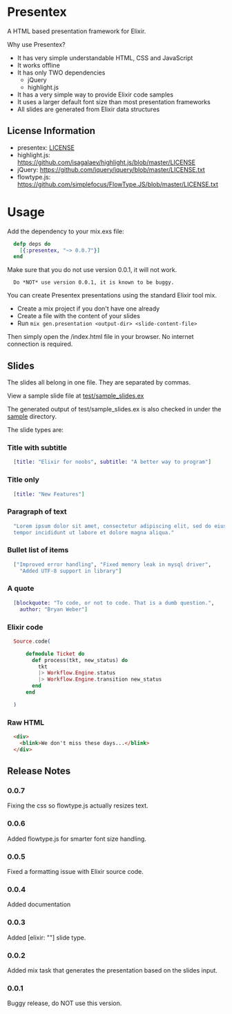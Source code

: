 Presentex
=========

A HTML based presentation framework for Elixir.

Why use Presentex?

* It has very simple understandable HTML, CSS and JavaScript
* It works offline
* It has only TWO dependencies
  * jQuery
  * highlight.js
* It has a very simple way to provide Elixir code samples
* It uses a larger default font size than most presentation frameworks
* All slides are generated from Elixir data structures


## License Information

* presentex: [LICENSE](LICENSE)
* highlight.js: https://github.com/isagalaev/highlight.js/blob/master/LICENSE
* jQuery: https://github.com/jquery/jquery/blob/master/LICENSE.txt
* flowtype.js: https://github.com/simplefocus/FlowType.JS/blob/master/LICENSE.txt

# Usage

Add the dependency to your mix.exs file:

```elixir
  defp deps do
    [{:presentex, "~> 0.0.7"}]
  end
```

Make sure that you do not use version 0.0.1, it will not work.

```text
  Do *NOT* use version 0.0.1, it is known to be buggy.
```

You can create Presentex presentations using the standard Elixir tool mix.

* Create a mix project if you don't have one already
* Create a file with the content of your slides
* Run `mix gen.presentation <output-dir> <slide-content-file>`

Then simply open the <output-dir>/index.html file in your browser. No internet
connection is required.

## Slides

The slides all belong in one file.  They are separated by commas.

View a sample slide file at [test/sample_slides.ex](test/sample_slides.ex)

The generated output of test/sample_slides.ex is also checked in under the [sample](sample) directory.

The slide types are:

### Title with subtitle

```elixir
  [title: "Elixir for noobs", subtitle: "A better way to program"]
```

### Title only

```elixir
  [title: "New Features"]
```

### Paragraph of text

```elixir
  "Lorem ipsum dolor sit amet, consectetur adipiscing elit, sed do eiusmod
  tempor incididunt ut labore et dolore magna aliqua."
```

### Bullet list of items

```elixir
  ["Improved error handling", "Fixed memory leak in mysql driver",
    "Added UTF-8 support in library"]
```

### A quote

```elixir
  [blockquote: "To code, or not to code. That is a dumb question.",
    author: "Bryan Weber"]
```

### Elixir code

```elixir
  Source.code(

      defmodule Ticket do
        def process(tkt, new_status) do
          tkt
          |> Workflow.Engine.status
          |> Workflow.Engine.transition new_status
        end
      end

  )
```

### Raw HTML

```html
  <div>
    <blink>We don't miss these days...</blink>
  </div>
```

## Release Notes

### 0.0.7

Fixing the css so flowtype.js actually resizes text.

### 0.0.6

Added flowtype.js for smarter font size handling.

### 0.0.5

Fixed a formatting issue with Elixir source code.

### 0.0.4

Added documentation

### 0.0.3

Added [elixir: "<source>"] slide type.

### 0.0.2

Added mix task that generates the presentation based on the slides input.

### 0.0.1

Buggy release, do NOT use this version.
